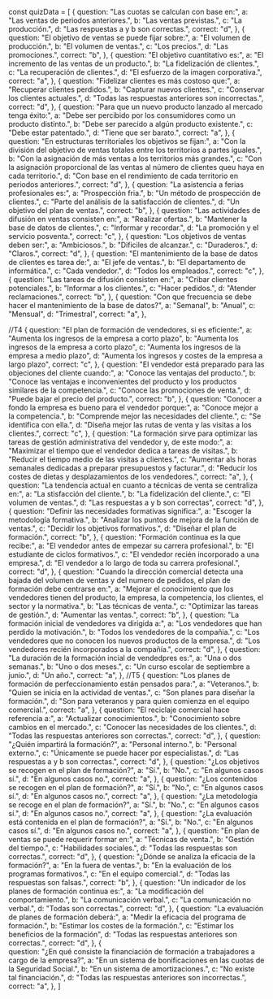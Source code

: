 const quizData = [
  {
    question: "Las cuotas se calculan con base en:",
    a: "Las ventas de periodos anteriores.",
    b: "Las ventas previstas.",
    c: "La producción.",
    d: "Las respuestas a y b son correctas.",
    correct: "d",
  },
  {
    question: "El objetivo de ventas se puede fijar sobre:",
    a: "El volumen de producción.",
    b: "El volumen de ventas.",
    c: "Los precios.",
    d: "Las promociones.",
    correct: "b",
  },
  {
    question: "El objetivo cuantitativo es:",
    a: "El incremento de las ventas de un producto.",
    b: "La fidelización de clientes.",
    c: "La recuperación de clientes.",
    d: "El esfuerzo de la imagen corporativa.",
    correct: "a",
  },
  {
    question: "Fidelizar clientes es más costoso que:",
    a: "Recuperar clientes perdidos.",
    b: "Capturar nuevos clientes.",
    c: "Conservar los clientes actuales.",
    d: "Todas las respuestas anteriores son incorrectas.",
    correct: "d",
  },
  {
    question: "Para que un nuevo producto lanzado al mercado tenga éxito:",
    a: "Debe ser percibido por los consumidores como un producto distinto.",
    b: "Debe ser parecido a algún producto existente.",
    c: "Debe estar patentado.",
    d: "Tiene que ser barato.",
    correct: "a",
  },
  {
    question: "En estructuras territoriales los objetivos se fijan:",
    a: "Con la división del objetivo de ventas totales entre los territorios a partes iguales.",
    b: "Con la asignación de más ventas a los territorios más grandes.",
    c: "Con la asignación proporcional de las ventas al número de clientes queu haya en cada territorio.",
    d: "Con base en el rendimiento de cada territorio en periodos anteriores.",
    correct: "d",
  },
  {
    question: "La asistencia a ferias profesionales es:",
    a: "Prospección fria.",
    b: "Un método de prospección de clientes.",
    c: "Parte del análisis de la satisfacción de clientes.",
    d: "Un objetivo del plan de ventas.",
    correct: "b",
  },
  {
    question: "Las actividades de difusión en ventas consisten en:",
    a: "Realizar ofertas.",
    b: "Mantener la base de datos de clientes.",
    c: "Informar y recordar.",
    d: "La promoción y el servicio posventa.",
    correct: "c",
  },
  {
    question: "Los objetivos de ventas deben ser:",
    a: "Ambiciosos.",
    b: "Dificiles de alcanzar.",
    c: "Duraderos.",
    d: "Claros.",
    correct: "d",
  },
  {
    question: "El mantenimiento de la base de datos de clientes es tarea de:",
    a: "El jefe de ventas.",
    b: "El departamento de informática.",
    c: "Cada vendedor.",
    d: "Todos los empleados.",
    correct: "c",
  },
  {
    question: "Las tareas de difusión consisten en:",
    a: "Cribar clientes potenciales.",
    b: "Informar a los clientes.",
    c: "Hacer pedidos.",
    d: "Atender reclamaciones.",
    correct: "b",
  },
  {
    question: "Con que frecuencia se debe hacer el mantenimiento de la base de datos?",
    a: "Semanal",
    b: "Anual",
    c: "Mensual",
    d: "Trimestral",
    correct: "a",
  },

  //T4
  {
    question: "El plan de formación de vendedores, si es eficiente:",
    a: "Aumenta los ingresos de la empresa a corto plazo",
    b: "Aumenta los ingresos de la empresa a corto plazo",
    c: "Aumenta los ingresos de la empresa a medio plazo",
    d: "Aumenta los ingresos y costes de la empresa a largo plazo",
    correct: "c",
  },
  {
    question: "El vendedor está preparado para las objeciones del cliente cuando:",
    a: "Conoce las ventajas del producto.",
    b: "Conoce las ventajas e inconvenientes del producto y los productos similares de la competencia.",
    c: "Conoce las promociones de venta.",
    d: "Puede bajar el precio del producto.",
    correct: "b",
  },
  {
    question: "Conocer a fondo la empresa es bueno para el vendedor porque:",
    a: "Conoce mejor a la competencia.",
    b: "Comprende mejor las necesidades del cliente.",
    c: "Se identifica con ella.",
    d: "Diseña mejor las rutas de venta y las visitas a los clientes.",
    correct: "c",
  },
  {
    question: "La formación sirve para optimizar las tareas de gestión administrativa del vendedor y, de este modo:",
    a: "Maximizar el tiempo que el vendedor dedica a tareas de visitas.",
    b: "Reducir el tiempo medio de las visitas a clientes.",
    c: "Aumentar als horas semanales dedicadas a preparar presupuestos y facturar.",
    d: "Reducir los costes de dietas y desplazamientos de los vendedores.",
    correct: "a",
  },
  {
    question: "La tendencia actual en cuanto a técnicas de venta se centraliza en:",
    a: "La stisfacción del cliente.",
    b: "La fidelización del cliente.",
    c: "El volumen de ventas.",
    d: "Las respuestas a y b son correctas",
    correct: "d",
  },
  {
    question: "Definir las necesidades formativas significa:",
    a: "Escoger la metodología formativa.",
    b: "Analizar los puntos de mejora de la función de ventas.",
    c: "Decidir los objetivos formativos.",
    d: "Diseñar el plan de formación.",
    correct: "b",
  },
  {
    question: "Formación continua es la que recibe:",
    a: "El vendedor antes de empezar su carrera profesional.",
    b: "El estudiante de ciclos formativos.",
    c: "El vendedor recién incorporado a una empresa.",
    d: "El vendedor a lo largo de toda su carrera profesional.",
    correct: "d",
  },
  {
    question: "Cuando la dirección comercial detecta una bajada del volumen de ventas y del numero de pedidos, el plan de formación debe centrarse en:",
    a: "Mejorar el conocimiento que los vendedores tienen del producto, la empresa, la competencia, los clientes, el sector y la normativa.",
    b: "Las técnicas de venta.",
    c: "Optimizar las tareas de gestión.",
    d: "Aumentar las ventas.",
    correct: "b",
  },
  {
    question: "La formación inicial de vendedores va dirigida a:",
    a: "Los vendedores que han perdido la motivación.",
    b: "Todos los vendedores de la compañia.",
    c: "Los vendedores que no conocen los nuevos productos de la empresa.",
    d: "Los vendedores recién incorporados a la compañía.",
    correct: "d",
  },
  {
    question: "La duración de la formación incial de vendedpres es:",
    a: "Una o dos semanas.",
    b: "Uno o dos meses.",
    c: "Un curso escolar de septiembre a junio.",
    d: "Un año.",
    correct: "a",
  },
  //T5
  {
    question: "Los planes de formación de perfeccionamiento están pensados para:",
    a: "Veteranos.",
    b: "Quien se inicia en la actividad de ventas.",
    c: "Son planes para diseñar la formación.",
    d: "Son para veteranos y para quien comienza en el equipo comercial.",
    correct: "a",
  },
  {
    question: "El reciclaje comercial hace referencia a:",
    a: "Actualizar conocimientos.",
    b: "Conocimiento sobre cambios en el mercado.",
    c: "Conocer las necesidades de los clientes.",
    d: "Todas las respuestas anteriores son correctas.",
    correct: "d",
  },
  {
    question: "¿Quién impartirá la formación?",
    a: "Personal interno.",
    b: "Personal externo.",
    c: "Únicamente se puede hacer por especialistas.",
    d: "Las respuestas a y b son correctas.",
    correct: "d",
  },
  {
    question: "¿Los objetivos se recogen en el plan de formación?",
    a: "Sí.",
    b: "No.",
    c: "En algunos casos sí.",
    d: "En algunos casos no.",
    correct: "a",
  },
  {
    question: "¿Los contenidos se recogen en el plan de formación?",
    a: "Sí.",
    b: "No.",
    c: "En algunos casos sí.",
    d: "En algunos casos no.",
    correct: "a",
  },
  {
    question: "¿La metodología se recoge en el plan de formación?",
    a: "Sí.",
    b: "No.",
    c: "En algunos casos sí.",
    d: "En algunos casos no.",
    correct: "a",
  },
  {
    question: "¿La evaluación está contenida en el plan de formación?",
    a: "Sí.",
    b: "No.",
    c: "En algunos casos sí.",
    d: "En algunos casos no.",
    correct: "a",
  },
  {
    question: "En plan de ventas se puede requerir formar en:",
    a: "Técnicas de venta.",
    b: "Gestión del tiempo.",
    c: "Habilidades sociales.",
    d: "Todas las respuestas son correctas.",
    correct: "d",
  },
  {
    question: "¿Dónde se analiza la eficacia de la formación?",
    a: "En la fuera de ventas.",
    b: "En la evaluación de los programas formativos.",
    c: "En el equipo comercial.",
    d: "Todas las respuestas son falsas.",
    correct: "b",
  },
  {
    question: "Un indicador de los planes de formación continua es:",
    a: "La modificación del comportamiento.",
    b: "La comunicación verbal.",
    c: "La comunicación no verbal.",
    d: "Todas son correctas.",
    correct: "d",
  },
  {
    question: "La evaluación de planes de formación deberá:",
    a: "Medir la eficacia del programa de formación.",
    b: "Estimar los costes de la formación.",
    c: "Estimar los beneficios de la formación",
    d: "Todas las respuestas anteriores son correctas.",
    correct: "d",
  },
  {  
    question: "¿En qué consiste la financiación de formación a trabajadores a cargo de la empresa?",
    a: "En un sistema de bonificaciones en las cuotas de la Seguridad Social.",
    b: "En un sistema de amortizaciones.",
    c: "No existe tal financiación.",
    d: "Todas las respuestas anteriores son incorrectas.",
    correct: "a",
  },
]